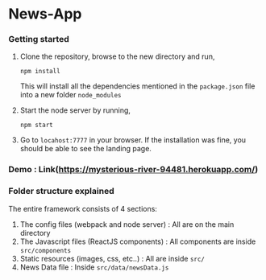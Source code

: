 # News-App
### Getting started
1. Clone the repository, browse to the new directory and run,
   ```
   npm install
   ```
   This will install all the dependencies mentioned in the ```package.json``` file into a new folder ```node_modules```

2. Start the node server by running,
   ```
   npm start 
   ```
3. Go to ```locahost:7777``` in your browser. If the installation was fine, you should be able to see the landing page.

### Demo : Link(https://mysterious-river-94481.herokuapp.com/)
### Folder structure explained  
The entire framework consists of 4 sections:  
1. The config files (webpack and node server) : All are on the main directory  
2. The Javascript files (ReactJS components)  : All components are inside ```src/components``` 
3. Static resources (images, css, etc..)      : All are inside ```src/```
4. News Data file                             : Inside ```src/data/newsData.js``` 


